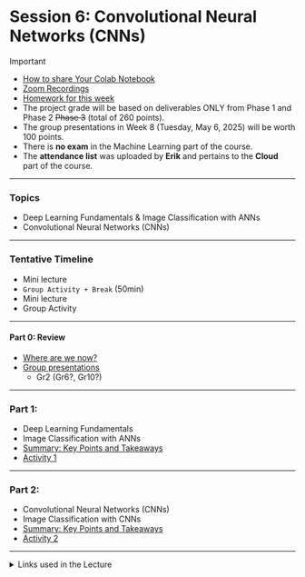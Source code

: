 # Session 6: Convolutional Neural Networks (CNNs)


> [!IMPORTANT] 
> - [How to share Your Colab Notebook](./material/colab.md)
> - [Zoom Recordings](https://metropoliafi-my.sharepoint.com/:f:/g/personal/samiben_metropolia_fi/EuSPkRmWcYpGsXdjFhE2k80BaZBR-EeccL7AHlnTQya-6w)
> - [Homework for this week](./material/homework.md)
> - The project grade will be based on deliverables ONLY from Phase 1 and Phase 2  ~~Phase 3~~ (total of 260 points).  
> - The group presentations in Week 8 (Tuesday, May 6, 2025) will be worth 100 points.
> - There is **no exam** in the Machine Learning part of the course.  
> - The **attendance list** was uploaded by **Erik** and pertains to the **Cloud** part of the course.


---
### Topics

- Deep Learning Fundamentals & Image Classification with ANNs
- Convolutional Neural Networks (CNNs)

---

### Tentative Timeline 

- Mini lecture
- `Group Activity + Break` (50min)  
- Mini lecture
- Group Activity

-----

#### Part 0: Review

- [Where are we now?](./material/part0.md)
- [Group presentations](./material/src/random.py)
  - Gr2 (Gr6?, Gr10?)

---

### Part 1: 

- Deep Learning Fundamentals 
- Image Classification with ANNs
- [Summary: Key Points and Takeaways](./material/part1.md)
- [Activity 1](./material/activity1.md)

---

### Part 2:


- Convolutional Neural Networks (CNNs)
- Image Classification with CNNs
- [Summary: Key Points and Takeaways](./material/part2.md)
- [Activity 2](./material/activity2.md)


----
<details>
<summary>Links used in the Lecture</summary>

-  https://excalidraw.com/
- [Visualization Tool](https://playground.tensorflow.org)  
- [Inspiration from the Brain: Hierarchical Vision](https://www.perkins.org/higher-order-visual-pathways-and-the-cvi-brain/)
- [Introduction to convolutional neural networks](https://developer.ibm.com/articles/introduction-to-convolutional-neural-networks/?mhsrc=ibmsearch_a&mhq=convolutional%20neural%20networks%26quest%3B)
- [How do convolutional neural networks work?](https://www.ibm.com/topics/convolutional-neural-networks)
- Classification datasets
  - [CIFAR100 small images classification dataset](https://keras.io/api/datasets/cifar100/)
  - [Fashion MNIST dataset, an alternative to MNIST](https://keras.io/api/datasets/fashion_mnist/)
  - [The Oxford-IIIT Pet Dataset](https://www.robots.ox.ac.uk/~vgg/data/pets/)

<!-- - [Slides](./material/lec_4_part1.ipynb) -->
</details>




<!-- 

> [!NOTE]  
> Highlights information that users should take into account, even when skimming.

> [!TIP]
> Optional information to help a user be more successful.

> [!IMPORTANT]  
> Crucial information necessary for users to succeed.

> [!WARNING]  
> Critical content demanding immediate user attention due to potential risks.

> [!CAUTION]
> Negative potential consequences of an action. 

-->